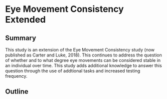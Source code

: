 # Eye Movement Consistency Extended

## Summary
This study is an extension of the Eye Movement Consistency study (now published as <a html="http://web.b.ebscohost.com/ehost/pdfviewer/pdfviewer?vid=1&sid=a79bf3f3-f687-4769-b60d-7d4eb6fd8426%40pdc-v-sessmgr06">Carter and Luke, 2018</a>). This continues to address the question of whether and to what degree eye movements can be considered stable in an individual over time. This study adds additional knowledge to answer this question through the use of addtional tasks and increased testing frequency. 

## Outline

